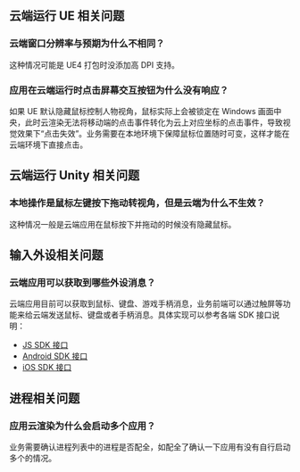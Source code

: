 ## 云端运行 UE 相关问题
### 云端窗口分辨率与预期为什么不相同？
这种情况可能是 UE4 打包时没添加高 DPI 支持。

### 应用在云端运行时点击屏幕交互按钮为什么没有响应？
如果 UE 默认隐藏鼠标控制人物视角，鼠标实际上会被锁定在 Windows 画面中央，此时云渲染无法将移动端的点击事件转化为云上对应坐标的点击事件，导致视觉效果下“点击失效”。业务需要在本地环境下保障鼠标位置随时可变，这样才能在云端环境下直接点击。


## 云端运行 Unity 相关问题
### 本地操作是鼠标左键按下拖动转视角，但是云端为什么不生效？
这种情况一般是云端应用在鼠标按下并拖动的时候没有隐藏鼠标。

## 输入外设相关问题
### 云端应用可以获取到哪些外设消息？
云端应用目前可以获取到鼠标、键盘、游戏手柄消息，业务前端可以通过触屏等功能来给云端发送鼠标、键盘或者手柄消息。具体实现可以参考各端 SDK 接口说明：
- [JS SDK 接口](https://cloud.tencent.com/document/product/1547/72694)
- [Android SDK 接口](https://cloud.tencent.com/document/product/1547/72698)
- [iOS SDK 接口](https://cloud.tencent.com/document/product/1547/72703)

## 进程相关问题
### 应用云渲染为什么会启动多个应用？
业务需要确认进程列表中的进程是否配全，如配全了确认一下应用有没有自行启动多个的情况。
